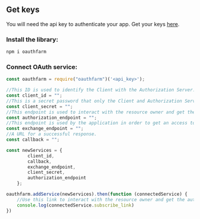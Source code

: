 
## Get keys
You will need the api key to authenticate your app. Get your keys [here](https://oauthfarm.com).

### Install the library:
```bash
npm i oauthfarm
```

### Connect OAuth service:

```javascript
const oauthfarm = require("oauthfarm")('<api_key>');

//This ID is used to identify the Client with the Authorization Server.
const client_id = "";
//This is a secret password that only the Client and Authorization Server know.
const client_secret = "";
//This endpoint is used to interact with the resource owner and get the authorization to access the protected resource.
const authorization_endpoint = "";
//This endpoint is used by the application in order to get an access token or a refresh token.
const exchange_endpoint = "";
//A URL for a successful response.
const callback = "";

const newServices = {
        client_id,
        callback,
        exchange_endpoint,
        client_secret,
        authorization_endpoint
    };

oauthfarm.addService(newServices).then(function (connectedService) {
    //Use this link to interact with the resource owner and get the authorization to access the protected resource.
    console.log(connectedService.subscribe_link)
})
```


